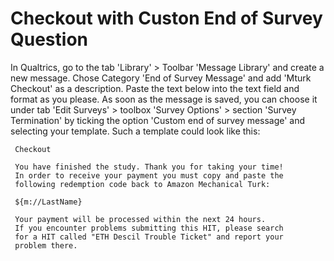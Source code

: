 # Checkout with Custon End of Survey Question

In Qualtrics, go to the tab 'Library' > Toolbar 'Message Library' and create a new message. 
Chose Category 'End of Survey Message' and add 'Mturk Checkout' as a description.
Paste the text below into the text field and format as you please. As soon as the message 
is saved, you can choose it under tab 'Edit Surveys' > toolbox 'Survey Options' > section
'Survey Termination' by ticking the option 'Custom end of survey message' and selecting
your template. Such a template could look like this:


     Checkout

     You have finished the study. Thank you for taking your time! 
     In order to receive your payment you must copy and paste the 
     following redemption code back to Amazon Mechanical Turk:

     ${m://LastName}

     Your payment will be processed within the next 24 hours. 
     If you encounter problems submitting this HIT, please search 
     for a HIT called "ETH Descil Trouble Ticket" and report your 
     problem there.